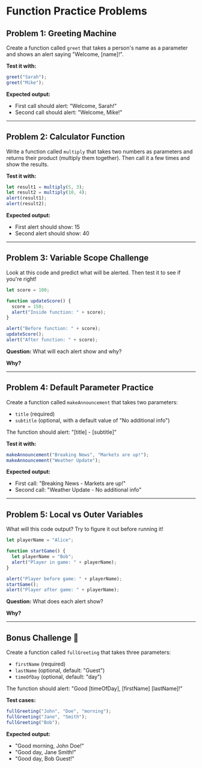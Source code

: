 # Function Practice Problems

## Problem 1: Greeting Machine
Create a function called `greet` that takes a person's name as a parameter and shows an alert saying "Welcome, [name]!".

**Test it with:**
```js
greet("Sarah");
greet("Mike");
```

**Expected output:**
- First call should alert: "Welcome, Sarah!"
- Second call should alert: "Welcome, Mike!"

---

## Problem 2: Calculator Function
Write a function called `multiply` that takes two numbers as parameters and returns their product (multiply them together). Then call it a few times and show the results.

**Test it with:**
```js
let result1 = multiply(5, 3);
let result2 = multiply(10, 4);
alert(result1);
alert(result2);
```

**Expected output:**
- First alert should show: 15
- Second alert should show: 40

---

## Problem 3: Variable Scope Challenge
Look at this code and predict what will be alerted. Then test it to see if you're right!

```js
let score = 100;

function updateScore() {
  score = 150;
  alert("Inside function: " + score);
}

alert("Before function: " + score);
updateScore();
alert("After function: " + score);
```

**Question:** What will each alert show and why?

**Why?** 

---

## Problem 4: Default Parameter Practice
Create a function called `makeAnnouncement` that takes two parameters:
- `title` (required)
- `subtitle` (optional, with a default value of "No additional info")

The function should alert: "[title] - [subtitle]"

**Test it with:**
```js
makeAnnouncement("Breaking News", "Markets are up!");
makeAnnouncement("Weather Update");
```

**Expected output:**
- First call: "Breaking News - Markets are up!"
- Second call: "Weather Update - No additional info"

---

## Problem 5: Local vs Outer Variables
What will this code output? Try to figure it out before running it!

```js
let playerName = "Alice";

function startGame() {
  let playerName = "Bob";
  alert("Player in game: " + playerName);
}

alert("Player before game: " + playerName);
startGame();
alert("Player after game: " + playerName);
```

**Question:** What does each alert show?


**Why?** 

---

## Bonus Challenge 🌟
Create a function called `fullGreeting` that takes three parameters:
- `firstName` (required)
- `lastName` (optional, default: "Guest")
- `timeOfDay` (optional, default: "day")

The function should alert: "Good [timeOfDay], [firstName] [lastName]!"

**Test cases:**
```js
fullGreeting("John", "Doe", "morning");
fullGreeting("Jane", "Smith");
fullGreeting("Bob");
```

**Expected output:**
- "Good morning, John Doe!"
- "Good day, Jane Smith!"
- "Good day, Bob Guest!"

